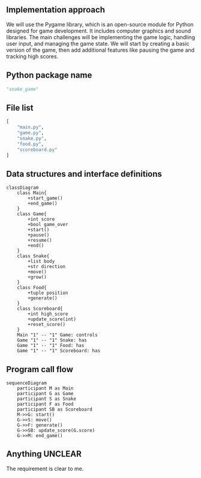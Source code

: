 ## Implementation approach
We will use the Pygame library, which is an open-source module for Python designed for game development. It includes computer graphics and sound libraries. The main challenges will be implementing the game logic, handling user input, and managing the game state. We will start by creating a basic version of the game, then add additional features like pausing the game and tracking high scores.

## Python package name
```python
"snake_game"
```

## File list
```python
[
    "main.py",
    "game.py",
    "snake.py",
    "food.py",
    "scoreboard.py"
]
```

## Data structures and interface definitions
```mermaid
classDiagram
    class Main{
        +start_game()
        +end_game()
    }
    class Game{
        +int score
        +bool game_over
        +start()
        +pause()
        +resume()
        +end()
    }
    class Snake{
        +list body
        +str direction
        +move()
        +grow()
    }
    class Food{
        +tuple position
        +generate()
    }
    class Scoreboard{
        +int high_score
        +update_score(int)
        +reset_score()
    }
    Main "1" -- "1" Game: controls
    Game "1" -- "1" Snake: has
    Game "1" -- "1" Food: has
    Game "1" -- "1" Scoreboard: has
```

## Program call flow
```mermaid
sequenceDiagram
    participant M as Main
    participant G as Game
    participant S as Snake
    participant F as Food
    participant SB as Scoreboard
    M->>G: start()
    G->>S: move()
    G->>F: generate()
    G->>SB: update_score(G.score)
    G->>M: end_game()
```

## Anything UNCLEAR
The requirement is clear to me.